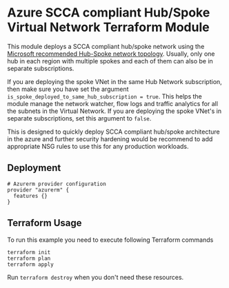 # Azure SCCA compliant Hub/Spoke Virtual Network Terraform Module

This module deploys a SCCA compliant hub/spoke network using the [Microsoft recommended Hub-Spoke network topology](https://docs.microsoft.com/en-us/azure/architecture/reference-architectures/hybrid-networking/hub-spoke). Usually, only one hub in each region with multiple spokes and each of them can also be in separate subscriptions.

If you are deploying the spoke VNet in the same Hub Network subscription, then make sure you have set the argument `is_spoke_deployed_to_same_hub_subscription = true`. This helps the module manage the network watcher, flow logs and traffic analytics for all the subnets in the Virtual Network. If you are deploying the spoke VNet's in separate subscriptions, set this argument to `false`.

This is designed to quickly deploy SCCA compliant hub/spoke architecture in the azure and further security hardening would be recommend to add appropriate NSG rules to use this for any production workloads.

## Deployment

```hcl
# Azurerm provider configuration
provider "azurerm" {
  features {}
}
```

## Terraform Usage

To run this example you need to execute following Terraform commands

```hcl
terraform init
terraform plan
terraform apply
```

Run `terraform destroy` when you don't need these resources.

